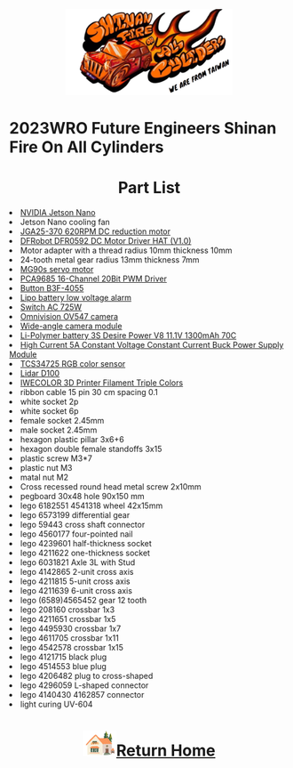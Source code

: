 <div align="center"><img src="../../other/img/logo.png" width="300" alt=" logo"></div>

2023WRO Future Engineers Shinan Fire On All Cylinders  
=====
# <div align="center">Part List </div>
<li><a href="https://developer.nvidia.com/embedded/jetson-nano-developer-kit">NVIDIA Jetson Nano</a></li>
<li>Jetson Nano cooling fan<br></li>
<li><a href="https://abra-electronics.com/electromechanical/motors/gear-motors/metal-gearmotors/jga25-370-series/jga25-370-24v-620rpm-jga25-370-geared-dc-motor-for-diy-projects-and-car-kits-24vdc.html">JGA25-370 620RPM DC reduction motor</a></li>  
<li><a href="https://www.mouser.tw/new/dfrobot/dfrobot-dc-motor-driver-hat/">DFRobot DFR0592 DC Motor Driver HAT (V1.0)</a></li>  
<li>Motor adapter with a thread radius 10mm thickness 10mm<br></li>
<li>24-tooth metal gear radius 13mm thickness 7mm<br></li>
<li><a href="https://www.amazon.com/-/zh_TW/dp/B0BFQLNDPM">MG90s servo motor</a></li>  
<li><a href="https://www.az-delivery.de/en/products/pca9685-servotreiber">PCA9685 16-Channel 20Bit PWM Driver</a></li>  
<li><a href="https://www.amazon.ae/XLX-B3f-4055-Momentary-Tactile-Button/dp/B07NWDHH41">Button B3F-4055</a></li>  
<li><a href="https://www.amazon.in/Invento-Battery-Voltage-Indicator-Checker/dp/B072V44Q5Z">Lipo battery low voltage alarm</a></li>  
<li><a href="https://shopee.tw/%E6%90%96%E9%A0%AD%E9%96%8B%E9%97%9C-3A-250VAC-6A-125VAC-MTS-1%E9%80%A3%E5%8B%95%E9%96%8B%E9%97%9C-B5031-%E5%A4%A7%E6%B4%8B%E5%9C%8B%E9%9A%9B%E9%9B%BB%E5%AD%90-i.26482219.490434892">Switch AC 725W</a></li>    
<li><a href="https://www.aliexpress.com/item/32801500841.html">Omnivision OV547 camera</a></li>
<li><a href="https://www.makerfocus.com/products/raspberry-pi-camera-board-v2-wide-angle-supporting-video-record">Wide-angle camera module</a></li>  
<li><a href="https://shopee.tw/product/17393576/2036942264?gclid=Cj0KCQjw6KunBhDxARIsAKFUGs9xoiZB_LrSF3X4XfnN1sxM-tjzbX4T2Sw9XD0c0Rfc_tkPkczAbBcaApCXEALw_wcB">Li-Polymer battery 3S Desire Power V8 11.1V 1300mAh 70C</a></li>
<li><a href="https://www.amazon.com/NOYITO-DC-DC-Power-Supply-Module/dp/B07G456MS8">High Current 5A Constant Voltage Constant Current Buck Power Supply Module</a></li>  
<li><a href="https://www.amazon.com/-/zh_TW/TCS34725/dp/B0BBLXXJ4Q">TCS34725 RGB color sensor</a></li>
<li><a href="https://www.robotshop.com/products/ldrobot-d100-lidar-kit">Lidar D100</a></li>  
<li><a href="https://www.amazon.com/-/zh_TW/IWECOLOR-%E5%8D%B0%E8%A1%A8%E6%A9%9F%E7%B7%9A%E6%9D%90%E4%B8%89%E8%89%B2-%E7%B7%9A%E8%BB%B8%E7%B4%85%E8%89%B2-%E7%B6%A0%E8%89%B2%E4%B8%89%E8%89%B2-%E5%88%97%E5%8D%B0%E7%B7%9A%E6%9D%90%E7%B5%84/dp/B0B93PNJZG?language=en_US">IWECOLOR 3D Printer Filament Triple Colors</a></li>
<li>ribbon cable 15 pin 30 cm spacing 0.1<br></sli>
<li>white socket 2p<br></li>
<li>white socket 6p<br></li>
<li>female socket 2.45mm<br></li>
<li>male socket 2.45mm<br></li>
<li>hexagon plastic pillar 3x6+6<br></li>
<li>hexagon double female standoffs 3x15<br></li>
<li>plastic screw M3*7<br></li>
<li>plastic nut M3<br></li>
<li>matal nut M2<br></li>
<li>Cross recessed round head metal screw 2x10mm<br></li>
<li>pegboard 30x48 hole 90x150 mm<br></li>
<li>lego 6182551 4541318 wheel 42x15mm<br></li>
<li>lego 6573199 differential gear<br></li>
<li>lego 59443 cross shaft connector <br></li>
<li>lego 4560177 four-pointed nail<br></li>
<li>lego 4239601 half-thickness socket<br></li>
<li>lego 4211622 one-thickness socket<br></li>
<li>lego 6031821 Axle 3L with Stud<br></li>
<li>lego 4142865 2-unit cross axis<br></li>
<li>lego 4211815 5-unit cross axis<br></li>
<li>lego 4211639 6-unit cross axis<br></li>
<li>lego (6589)4565452 gear 12 tooth<br></li>
<li>lego 208160 crossbar 1x3 <br></li>
<li>lego 4211651 crossbar 1x5<br></li>
<li>lego 4495930 crossbar 1x7<br></li>
<li>lego 4611705 crossbar 1x11<br></li>
<li>lego 4542578 crossbar 1x15<br></li>
<li>lego 4121715 black plug<br></li>
<li>lego 4514553 blue plug<br></li>
<li>lego 4206482 plug to cross-shaped<br></li>
<li>lego 4296059 L-shaped connector<br></li>
<li>lego 4140430 4162857 connector <br></li>
<li>light curing UV-604<br></li>

# <div align="center">![HOME](../../other/img/Home.png)[Return Home](../../)</div>  
